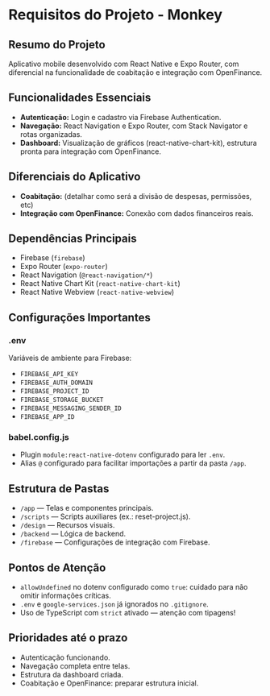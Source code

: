 # Requisitos do Projeto - Monkey

## Resumo do Projeto
Aplicativo mobile desenvolvido com React Native e Expo Router, com diferencial na funcionalidade de coabitação e integração com OpenFinance.

## Funcionalidades Essenciais
- **Autenticação:** Login e cadastro via Firebase Authentication.
- **Navegação:** React Navigation e Expo Router, com Stack Navigator e rotas organizadas.
- **Dashboard:** Visualização de gráficos (react-native-chart-kit), estrutura pronta para integração com OpenFinance.

## Diferenciais do Aplicativo
- **Coabitação:** (detalhar como será a divisão de despesas, permissões, etc)
- **Integração com OpenFinance:** Conexão com dados financeiros reais.

## Dependências Principais
- Firebase (`firebase`)
- Expo Router (`expo-router`)
- React Navigation (`@react-navigation/*`)
- React Native Chart Kit (`react-native-chart-kit`)
- React Native Webview (`react-native-webview`)

## Configurações Importantes

### .env
Variáveis de ambiente para Firebase:
- `FIREBASE_API_KEY`
- `FIREBASE_AUTH_DOMAIN`
- `FIREBASE_PROJECT_ID`
- `FIREBASE_STORAGE_BUCKET`
- `FIREBASE_MESSAGING_SENDER_ID`
- `FIREBASE_APP_ID`

### babel.config.js
- Plugin `module:react-native-dotenv` configurado para ler `.env`.
- Alias `@` configurado para facilitar importações a partir da pasta `/app`.

## Estrutura de Pastas
- `/app` — Telas e componentes principais.
- `/scripts` — Scripts auxiliares (ex.: reset-project.js).
- `/design` — Recursos visuais.
- `/backend` — Lógica de backend.
- `/firebase` — Configurações de integração com Firebase.

## Pontos de Atenção
- `allowUndefined` no dotenv configurado como `true`: cuidado para não omitir informações críticas.
- `.env` e `google-services.json` já ignorados no `.gitignore`.
- Uso de TypeScript com `strict` ativado — atenção com tipagens!

## Prioridades até o prazo
- Autenticação funcionando.
- Navegação completa entre telas.
- Estrutura da dashboard criada.
- Coabitação e OpenFinance: preparar estrutura inicial.